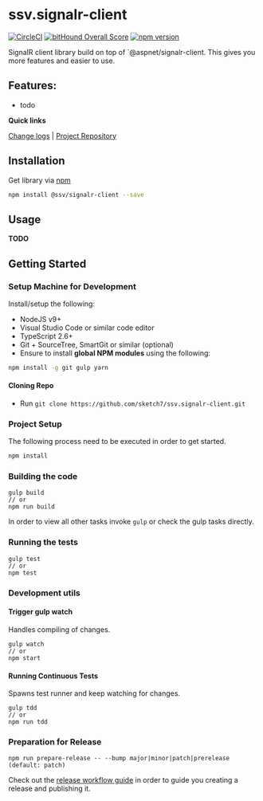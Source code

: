 [projectUri]: https://github.com/sketch7/ssv.signalr-client
[projectGit]: https://github.com/sketch7/ssv.signalr-client.git
[changeLog]: ./CHANGELOG.md
[releaseWorkflowWiki]: ./docs/RELEASE-WORKFLOW.md

[npm]: https://www.npmjs.com

# ssv.signalr-client
[![CircleCI](https://circleci.com/gh/sketch7/ssv.signalr-client.svg?style=shield)](https://circleci.com/gh/sketch7/ssv.signalr-client)
[![bitHound Overall Score](https://www.bithound.io/github/sketch7/ssv.signalr-client/badges/score.svg)](https://www.bithound.io/github/sketch7/ssv.signalr-client)
[![npm version](https://badge.fury.io/js/ssv.signalr-client.svg)](https://badge.fury.io/js/ssv.signalr-client)

SignalR client library build on top of `@aspnet/signalr-client. This gives you more features and easier to use.

## Features:
* todo 


**Quick links**

[Change logs][changeLog] | [Project Repository][projectUri]

## Installation

Get library via [npm]
```bash
npm install @ssv/signalr-client --save
```

## Usage
**TODO**


## Getting Started

### Setup Machine for Development
Install/setup the following:

- NodeJS v9+
- Visual Studio Code or similar code editor
- TypeScript 2.6+
- Git + SourceTree, SmartGit or similar (optional)
- Ensure to install **global NPM modules** using the following:


```bash
npm install -g git gulp yarn
```


#### Cloning Repo

- Run `git clone https://github.com/sketch7/ssv.signalr-client.git`


### Project Setup
The following process need to be executed in order to get started.

```bash
npm install
```


### Building the code

```
gulp build
// or
npm run build
```
In order to view all other tasks invoke `gulp` or check the gulp tasks directly.

### Running the tests

```
gulp test
// or
npm test
```


### Development utils

#### Trigger gulp watch
Handles compiling of changes.
```
gulp watch
// or
npm start
```


#### Running Continuous Tests
Spawns test runner and keep watching for changes.
```
gulp tdd
// or
npm run tdd
```


### Preparation for Release

```
npm run prepare-release -- --bump major|minor|patch|prerelease (default: patch)
```
Check out the [release workflow guide][releaseWorkflowWiki] in order to guide you creating a release and publishing it.